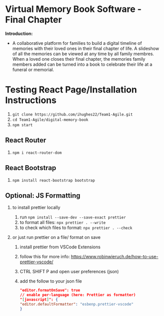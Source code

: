 # Virtual Memory Book Software - Final Chapter

**Introduction:**

  - A collaborative platform for families to build a digital timeline of memories with their loved ones in their final chapter of life. A slideshow of all the memories can be viewed at any time by all family membres. When a loved one closes their final chapter, the memories family members added can be turned into a book to celebrate their life at a funeral or memorial.

# Testing React Page/Installation Instructions

1. `git clone https://github.com/ihughes22/Team1-Agile.git`
2. `cd Team1-Agile/digital-memory-book`
3. `npm start`

## React Router

1. `npm i react-router-dom`

## React Bootstrap

1. `npm install react-bootstrap bootstrap`

## Optional: JS Formatting

1. to install prettier locally
   1. run `npm install --save-dev --save-exact prettier`
   2. to format all files: `npx prettier . --write`
   3. to check which files to format: `npx prettier . --check`
2. or just run prettier on a file/ format on save

   1. install prettier from VSCode Extensions
   2. follow this for more info: https://www.robinwieruch.de/how-to-use-prettier-vscode/
   3. CTRL SHIFT P and open user preferences (json)
   4. add the follow to your json file

      ```json
      "editor.formatOnSave": true
      // enable per-language (here: Prettier as formatter)
      "[javascript]": {
      "editor.defaultFormatter": "esbenp.prettier-vscode"
      }
      ```
